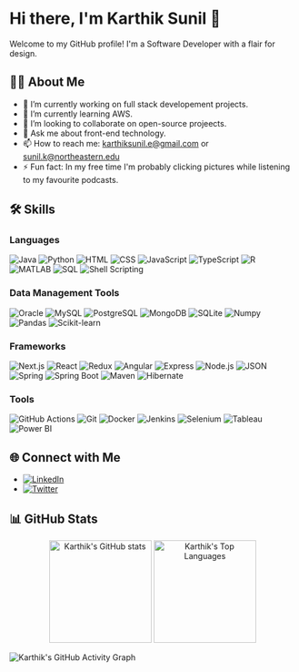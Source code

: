 # Hi there, I'm Karthik Sunil 👋

Welcome to my GitHub profile! I'm a Software Developer with a flair for design. 

## 🧑‍💻 About Me

- 🔭 I’m currently working on full stack developement projects.
- 🌱 I’m currently learning AWS.
- 👯 I’m looking to collaborate on open-source projeects.
- 💬 Ask me about front-end technology.
- 📫 How to reach me: karthiksunil.e@gmail.com or sunil.k@northeastern.edu
- ⚡ Fun fact: In my free time I'm probably clicking pictures while listening to my favourite podcasts.


## 🛠️ Skills

### Languages
 ![Java](https://img.shields.io/badge/-Java-007396?style=flat&logo=java&logoColor=white)
 ![Python](https://img.shields.io/badge/-Python-3776AB?style=flat&logo=python&logoColor=white)
 ![HTML](https://img.shields.io/badge/-HTML5-E34F26?style=flat&logo=html5&logoColor=white)
 ![CSS](https://img.shields.io/badge/-CSS3-1572B6?style=flat&logo=css3&logoColor=white)
 ![JavaScript](https://img.shields.io/badge/-JavaScript-F7DF1E?style=flat&logo=javascript&logoColor=black)
 ![TypeScript](https://img.shields.io/badge/-TypeScript-3178C6?style=flat&logo=typescript&logoColor=white)
 ![R](https://img.shields.io/badge/-R-276DC3?style=flat&logo=r&logoColor=white)
 ![MATLAB](https://img.shields.io/badge/-MATLAB-0076A8?style=flat&logo=mathworks&logoColor=white)
 ![SQL](https://img.shields.io/badge/-SQL-4479A1?style=flat&logo=postgresql&logoColor=white)
 ![Shell Scripting](https://img.shields.io/badge/-Shell_Scripting-4EAA25?style=flat&logo=gnu-bash&logoColor=white)

### Data Management Tools
 ![Oracle](https://img.shields.io/badge/-Oracle-F80000?style=flat&logo=oracle&logoColor=white)
 ![MySQL](https://img.shields.io/badge/-MySQL-4479A1?style=flat&logo=mysql&logoColor=white)
 ![PostgreSQL](https://img.shields.io/badge/-PostgreSQL-336791?style=flat&logo=postgresql&logoColor=white)
 ![MongoDB](https://img.shields.io/badge/-MongoDB-47A248?style=flat&logo=mongodb&logoColor=white)
 ![SQLite](https://img.shields.io/badge/-SQLite-003B57?style=flat&logo=sqlite&logoColor=white)
 ![Numpy](https://img.shields.io/badge/-Numpy-013243?style=flat&logo=numpy&logoColor=white)
 ![Pandas](https://img.shields.io/badge/-Pandas-150458?style=flat&logo=pandas&logoColor=white)
 ![Scikit-learn](https://img.shields.io/badge/-Scikit--learn-F7931E?style=flat&logo=scikit-learn&logoColor=white)

### Frameworks
 ![Next.js](https://img.shields.io/badge/-Next.js-000000?style=flat&logo=nextdotjs&logoColor=white)
 ![React](https://img.shields.io/badge/-React-61DAFB?style=flat&logo=react&logoColor=white)
 ![Redux](https://img.shields.io/badge/-Redux-764ABC?style=flat&logo=redux&logoColor=white)
 ![Angular](https://img.shields.io/badge/-Angular-DD0031?style=flat&logo=angular&logoColor=white)
 ![Express](https://img.shields.io/badge/-Express-000000?style=flat&logo=express&logoColor=white)
 ![Node.js](https://img.shields.io/badge/-Node.js-339933?style=flat&logo=nodedotjs&logoColor=white)
 ![JSON](https://img.shields.io/badge/-JSON-000000?style=flat&logo=json&logoColor=white)
 ![Spring](https://img.shields.io/badge/-Spring-6DB33F?style=flat&logo=spring&logoColor=white)
 ![Spring Boot](https://img.shields.io/badge/-Spring%20Boot-6DB33F?style=flat&logo=spring-boot&logoColor=white)
 ![Maven](https://img.shields.io/badge/-Maven-C71A36?style=flat&logo=apache-maven&logoColor=white)
 ![Hibernate](https://img.shields.io/badge/-Hibernate-59666C?style=flat&logo=hibernate&logoColor=white)

### Tools
 ![GitHub Actions](https://img.shields.io/badge/-GitHub%20Actions-2088FF?style=flat&logo=github-actions&logoColor=white)
 ![Git](https://img.shields.io/badge/-Git-F05032?style=flat&logo=git&logoColor=white)
 ![Docker](https://img.shields.io/badge/-Docker-2496ED?style=flat&logo=docker&logoColor=white)
 ![Jenkins](https://img.shields.io/badge/-Jenkins-D24939?style=flat&logo=jenkins&logoColor=white)
 ![Selenium](https://img.shields.io/badge/-Selenium-43B02A?style=flat&logo=selenium&logoColor=white)
 ![Tableau](https://img.shields.io/badge/-Tableau-E97627?style=flat&logo=tableau&logoColor=white)
 ![Power BI](https://img.shields.io/badge/-Power%20BI-F2C811?style=flat&logo=power-bi&logoColor=white)


 ## 🌐 Connect with Me

- [![LinkedIn](https://img.shields.io/badge/-LinkedIn-0077B5?style=flat&logo=LinkedIn&logoColor=white)](https://www.linkedin.com/in/karthik-sunil/)
- [![Twitter](https://img.shields.io/badge/-Twitter-1DA1F2?style=flat&logo=Twitter&logoColor=white)](https://x.com/whykarthik_)

## 📊 GitHub Stats

<div align="center">
  <img height="180em" src="https://github-readme-stats.vercel.app/api?username=karthiksneu&show_icons=true&theme=tokyonight&count_private=true" alt="Karthik's GitHub stats"/>
  <img height="180em" src="https://github-readme-stats.vercel.app/api/top-langs/?username=karthiksneu&layout=compact&theme=tokyonight" alt="Karthik's Top Languages"/>
</div>

<!-- GitHub Profile Summary Cards by @anuraghazra -->
![Karthik's GitHub Activity Graph](https://activity-graph.herokuapp.com/graph?username=karthiksneu&theme=github)

